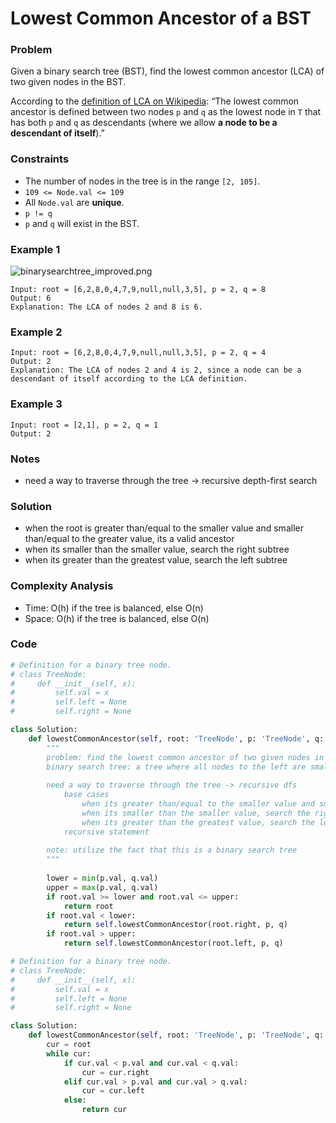 # Lowest Common Ancestor of a BST

### Problem

Given a binary search tree (BST), find the lowest common ancestor (LCA) of two given nodes in the BST.

According to the [definition of LCA on Wikipedia](https://en.wikipedia.org/wiki/Lowest_common_ancestor): “The lowest common ancestor is defined between two nodes `p` and `q` as the lowest node in `T` that has both `p` and `q` as descendants (where we allow **a node to be a descendant of itself**).”

### Constraints

- The number of nodes in the tree is in the range `[2, 105]`.
- `109 <= Node.val <= 109`
- All `Node.val` are **unique**.
- `p != q`
- `p` and `q` will exist in the BST.

### Example 1

![binarysearchtree_improved.png](Lowest%20Common%20Ancestor%20of%20a%20BST%20a8c10e2428a84985b24de7c17e4b9386/binarysearchtree_improved.png)

```
Input: root = [6,2,8,0,4,7,9,null,null,3,5], p = 2, q = 8
Output: 6
Explanation: The LCA of nodes 2 and 8 is 6.
```

### Example 2

```
Input: root = [6,2,8,0,4,7,9,null,null,3,5], p = 2, q = 4
Output: 2
Explanation: The LCA of nodes 2 and 4 is 2, since a node can be a descendant of itself according to the LCA definition.
```

### Example 3

```
Input: root = [2,1], p = 2, q = 1
Output: 2
```

### Notes

- need a way to traverse through the tree -> recursive depth-first search

### Solution

- when the root is greater than/equal to the smaller value and smaller than/equal to the greater value, its a valid ancestor
- when its smaller than the smaller value, search the right subtree
- when its greater than the greatest value, search the left subtree

### Complexity Analysis

- Time: O(h) if the tree is balanced, else O(n)
- Space: O(h) if the tree is balanced, else O(n)

### Code

```python
# Definition for a binary tree node.
# class TreeNode:
#     def __init__(self, x):
#         self.val = x
#         self.left = None
#         self.right = None

class Solution:
    def lowestCommonAncestor(self, root: 'TreeNode', p: 'TreeNode', q: 'TreeNode') -> 'TreeNode':
        """
        problem: find the lowest common ancestor of two given nodes in a BST
        binary search tree: a tree where all nodes to the left are smaller and all nodes to the right are greater
        
        need a way to traverse through the tree -> recursive dfs
            base cases
                when its greater than/equal to the smaller value and smaller than/equal to the greater value, its a valid ancestor
                when its smaller than the smaller value, search the right subtree
                when its greater than the greatest value, search the left subtree
            recursive statement
        
        note: utilize the fact that this is a binary search tree
        """
        
        lower = min(p.val, q.val)
        upper = max(p.val, q.val)
        if root.val >= lower and root.val <= upper:
            return root
        if root.val < lower:
            return self.lowestCommonAncestor(root.right, p, q)
        if root.val > upper:
            return self.lowestCommonAncestor(root.left, p, q)
```

```python
# Definition for a binary tree node.
# class TreeNode:
#     def __init__(self, x):
#         self.val = x
#         self.left = None
#         self.right = None

class Solution:
    def lowestCommonAncestor(self, root: 'TreeNode', p: 'TreeNode', q: 'TreeNode') -> 'TreeNode':
        cur = root
        while cur:
            if cur.val < p.val and cur.val < q.val:
                cur = cur.right
            elif cur.val > p.val and cur.val > q.val:
                cur = cur.left
            else:
                return cur
```